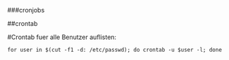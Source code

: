 ###cronjobs

##crontab

#Crontab fuer alle Benutzer auflisten:
```
for user in $(cut -f1 -d: /etc/passwd); do crontab -u $user -l; done
```
